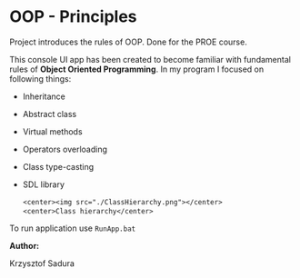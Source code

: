 # OOP - Principles
Project introduces the rules of OOP. Done for the PROE course.

This console UI app has been created to become familiar with fundamental rules of **Object Oriented Programming**. In my program I focused on following things:
* Inheritance
* Abstract class
* Virtual methods
* Operators overloading
* Class type-casting
* SDL library

      <center><img src="./ClassHierarchy.png"></center>
      <center>Class hierarchy</center>
      
To run application use ```RunApp.bat```

**Author:**

Krzysztof Sadura
